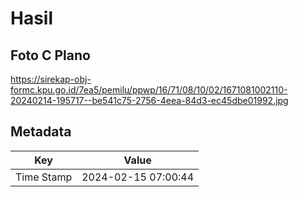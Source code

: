 # Hasil

## Foto C Plano

https://sirekap-obj-formc.kpu.go.id/7ea5/pemilu/ppwp/16/71/08/10/02/1671081002110-20240214-195717--be541c75-2756-4eea-84d3-ec45dbe01992.jpg


## Metadata

| Key        | Value               |
| ---------- | ------------------- |
| Time Stamp | 2024-02-15 07:00:44 |



